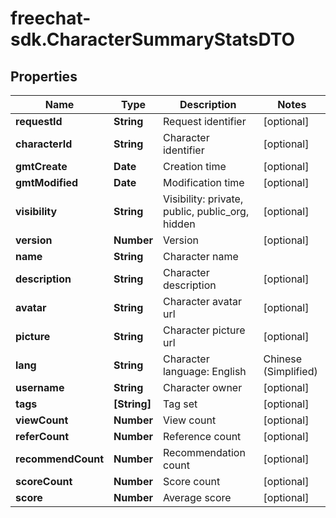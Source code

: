 # freechat-sdk.CharacterSummaryStatsDTO

## Properties

Name | Type | Description | Notes
------------ | ------------- | ------------- | -------------
**requestId** | **String** | Request identifier | [optional] 
**characterId** | **String** | Character identifier | [optional] 
**gmtCreate** | **Date** | Creation time | [optional] 
**gmtModified** | **Date** | Modification time | [optional] 
**visibility** | **String** | Visibility: private, public, public_org, hidden | [optional] 
**version** | **Number** | Version | [optional] 
**name** | **String** | Character name | 
**description** | **String** | Character description | [optional] 
**avatar** | **String** | Character avatar url | [optional] 
**picture** | **String** | Character picture url | [optional] 
**lang** | **String** | Character language: English | Chinese (Simplified) | ... | [optional] 
**username** | **String** | Character owner | [optional] 
**tags** | **[String]** | Tag set | [optional] 
**viewCount** | **Number** | View count | [optional] 
**referCount** | **Number** | Reference count | [optional] 
**recommendCount** | **Number** | Recommendation count | [optional] 
**scoreCount** | **Number** | Score count | [optional] 
**score** | **Number** | Average score | [optional] 



